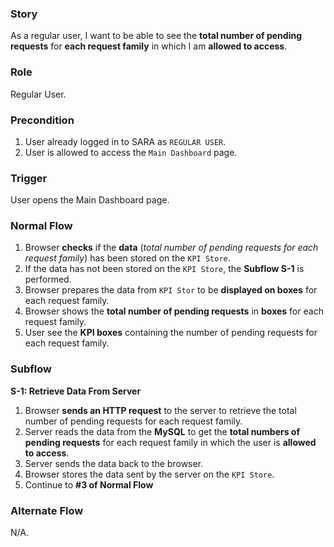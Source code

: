 ### Story
As a regular user, I want to be able to see the **total number of pending requests** for **each request family** in which I am **allowed to access**.


### Role
Regular User.


### Precondition
1. User already logged in to SARA as `REGULAR USER`.
2. User is allowed to access the `Main Dashboard` page.

### Trigger
User opens the Main Dashboard page.

### Normal Flow
1. Browser **checks** if the **data** (*total number of pending requests for each request family*) has been stored on the `KPI Store`.
2. If the data has not been stored on the `KPI Store`, the **Subflow S-1** is performed.
3. Browser prepares the data from `KPI Stor` to be **displayed on boxes** for each request family.
4. Browser shows the **total number of pending requests** in **boxes** for each request family.
5. User see the **KPI boxes** containing the number of pending requests for each request family.

### Subflow
**S-1: Retrieve Data From Server**
1. Browser **sends an HTTP request** to the server to retrieve the total number of pending requests for each request family.
2. Server reads the data from the **MySQL** to get the **total numbers of pending requests** for each request family in which the user is **allowed to access**.
3. Server sends the data back to the browser.
4. Browser stores the data sent by the server on the `KPI Store`.
5. Continue to **#3 of Normal Flow**

### Alternate Flow
N/A.